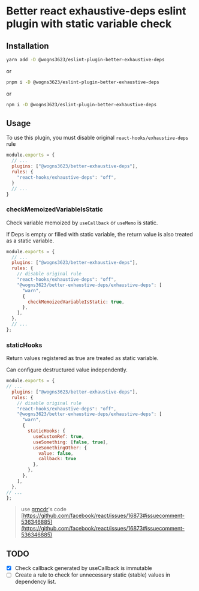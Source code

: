 # Better react exhaustive-deps eslint plugin with static variable check

## Installation

```bash
yarn add -D @wogns3623/eslint-plugin-better-exhaustive-deps
```

or

```bash
pnpm i -D @wogns3623/eslint-plugin-better-exhaustive-deps
```

or

```bash
npm i -D @wogns3623/eslint-plugin-better-exhaustive-deps
```

## Usage

To use this plugin, you must disable original `react-hooks/exhaustive-deps` rule

```javascript
module.exports = {
  // ...
  plugins: ["@wogns3623/better-exhaustive-deps"],
  rules: {
    "react-hooks/exhaustive-deps": "off",
  }
  // ...
}
```

### checkMemoizedVariableIsStatic

Check variable memoized by `useCallback` or `useMemo` is static.

If Deps is empty or filled with static variable, the return value is also treated as a static variable.

```javascript
module.exports = {
  // ...
  plugins: ["@wogns3623/better-exhaustive-deps"],
  rules: {
    // disable original rule
    "react-hooks/exhaustive-deps": "off",
    "@wogns3623/better-exhaustive-deps/exhaustive-deps": [
      "warn",
      {
        checkMemoizedVariableIsStatic: true,
      },
    ],
  },
  // ...
};

```

### staticHooks

Return values ​​registered as true are treated as static variable.

Can configure destructured value independently.

```javascript
module.exports = {
// ...
  plugins: ["@wogns3623/better-exhaustive-deps"],
  rules: {
    // disable original rule
    "react-hooks/exhaustive-deps": "off",
    "@wogns3623/better-exhaustive-deps/exhaustive-deps": [
      "warn",
      {
        staticHooks: {
          useCustomRef: true,
          useSomething: [false, true],
          useSomethingOther: {
            value: false,
            callback: true
          },
        },
      },
    ],
  },
// ...
};
```

> use [grncdr](https://github.com/grncdr)'s code
> [https://github.com/facebook/react/issues/16873#issuecomment-536346885](https://github.com/facebook/react/issues/16873#issuecomment-536346885)

## TODO

- [X] Check callback generated by useCallback is immutable
- [ ] Create a rule to check for unnecessary static (stable) values in dependency list.
